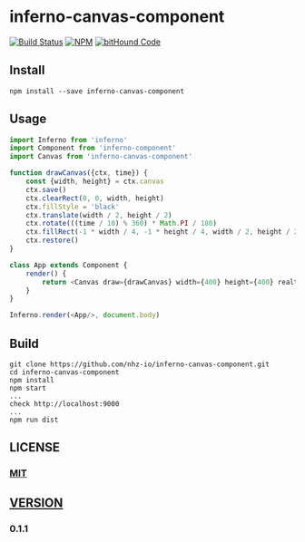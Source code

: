# inferno-canvas-component

[![Build Status][travis-image]][travis-url]
[![NPM][npm-image]][npm-url]
[![bitHound Code][bithound-image]][bithound-url]

## Install
```
npm install --save inferno-canvas-component
```

## Usage

```javascript
import Inferno from 'inferno'
import Component from 'inferno-component'
import Canvas from 'inferno-canvas-component'

function drawCanvas({ctx, time}) {
    const {width, height} = ctx.canvas
    ctx.save()
    ctx.clearRect(0, 0, width, height)
    ctx.fillStyle = 'black'
    ctx.translate(width / 2, height / 2)
    ctx.rotate(((time / 10) % 360) * Math.PI / 180)
    ctx.fillRect(-1 * width / 4, -1 * height / 4, width / 2, height / 2)
    ctx.restore()
}

class App extends Component {
    render() {
        return <Canvas draw={drawCanvas} width={400} height={400} realtime/>
    }
}

Inferno.render(<App/>, document.body)
```

## Build
```
git clone https://github.com/nhz-io/inferno-canvas-component.git
cd inferno-canvas-component
npm install
npm start
...
check http://localhost:9000
...
npm run dist
```

## LICENSE

### [MIT](LICENSE)

## [VERSION](HISTORY.md)

### 0.1.1

[travis-image]: https://travis-ci.org/nhz-io/inferno-canvas-component.svg
[travis-url]: https://travis-ci.org/nhz-io/inferno-canvas-component

[npm-image]: https://img.shields.io/npm/v/inferno-canvas-component.svg?style=flat
[npm-url]: https://www.npmjs.com/package/inferno-canvas-component

[bithound-image]: https://www.bithound.io/github/nhz-io/inferno-canvas-component/badges/code.svg
[bithound-url]: https://www.bithound.io/github/nhz-io/inferno-canvas-component
